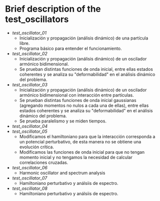 # Brief description of the test_oscillators
* *test_oscillator_01*
	* Inicialización y propagación (análisis dinámico) de una partícula libre.
	* Programa básico para entender el funcionamiento.
* *test_oscillator_02*
	* Inicialización y propagación (análisis dinámico) de un oscilador armónico bidimensional.
	* Se prueban distintas funciones de onda inicial, entre ellas estados coherentes y se analiza su "deformabilidad" en el análisis dinámico del problema.
* *test_oscillator_03*
	* Inicialización y propagación (análisis dinámico) de un oscilador armónico bidimensional con interacción entre partículas.
	* Se prueban distintas funciones de onda inicial gaussianas (agregando momentos no nulos a cada una de ellas), entre ellas estados coherentes y se analiza su "deformabilidad" en el análisis dinámico del problema.
	* Se prueba paralelismo y se miden tiempos.
* *test_oscillator_04*
* *test_oscillator_05*
	* Modificamos el hamiltoniano para que la interacción corresponda a un potencial perturbativo, de esta manera no se obtiene una evolución crítica.
	* Modificamos las funciones de onda inicial para que no tengan momento inicial y no tengamos la necesidad de calcular correlaciones cruzadas.
* *test_oscillator_06*
	* Harmonic oscillator and spectrum analysis
* *test_oscillator_07*
	* Hamiltoniano perturbativo y análsiis de espectro.
* *test_oscillator_08*
	* Hamiltoniano perturbativo y análsiis de espectro.
